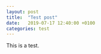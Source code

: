 ```yaml
---
layout: post
title:  "Test post"
date:   2019-07-17 12:40:00 +0100
categories: test
---
```


This is a test.
